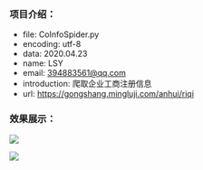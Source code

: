 ### 项目介绍：
+ file: CoInfoSpider.py
+ encoding: utf-8
+ data: 2020.04.23
+ name: LSY
+ email: 394883561@qq.com
+ introduction: 爬取企业工商注册信息
+ url: https://gongshang.mingluji.com/anhui/riqi

### 效果展示：  
![](https://github.com/PantsuDango/CoInfo-Spider/blob/master/image/1.png)

![](https://github.com/PantsuDango/CoInfo-Spider/blob/master/image/2.png)
